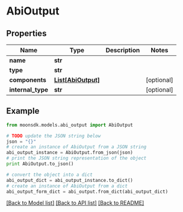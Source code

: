 # AbiOutput

## Properties

| Name               | Type                                  | Description | Notes       |
| ------------------ | ------------------------------------- | ----------- | ----------- |
| **name**           | **str**                               |             |             |
| **type**           | **str**                               |             |             |
| **components**     | [**List\[AbiOutput\]**](abioutput.md) |             | \[optional] |
| **internal\_type** | **str**                               |             | \[optional] |

## Example

```python
from moonsdk.models.abi_output import AbiOutput

# TODO update the JSON string below
json = "{}"
# create an instance of AbiOutput from a JSON string
abi_output_instance = AbiOutput.from_json(json)
# print the JSON string representation of the object
print AbiOutput.to_json()

# convert the object into a dict
abi_output_dict = abi_output_instance.to_dict()
# create an instance of AbiOutput from a dict
abi_output_form_dict = abi_output.from_dict(abi_output_dict)
```

[\[Back to Model list\]](./#documentation-for-models) [\[Back to API list\]](./#documentation-for-api-endpoints) [\[Back to README\]](./)
